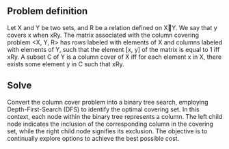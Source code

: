 ## Problem definition
Let X and Y be two sets, and R be a relation defined on XY. We say that y covers x
when xRy. The matrix associated with the column covering problem <X, Y, R> has rows 
labeled with elements of X and columns labeled with elements of Y, such that the 
element [x, y] of the matrix is equal to 1 iff xRy. A subset C of Y is a column cover of 
X iff for each element x in X, there exists some element y in C such that xRy.

## Solve
Convert the column cover problem into a binary tree search, employing Depth-First-Search (DFS) to identify the optimal covering set. In this context, each node within the binary tree represents a column. The left child node indicates the inclusion of the corresponding column in the covering set, while the right child node signifies its exclusion. The objective is to continually explore options to achieve the best possible cost.
